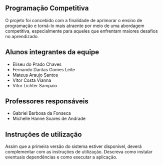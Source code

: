 ## Programação Competitiva

 O projeto foi concebido com a finalidade de aprimorar o ensino de programação e torná-lo mais atraente por meio de uma abordagem competitiva, especialmente para aqueles que enfrentam maiores desafios no aprendizado.

## Alunos integrantes da equipe


* Eliseu do Prado Chaves
* Fernando Dantas Gomes Leite
* Mateus Araujo Santos
* Vitor Costa Vianna
* Vitor Lichter Sampaio

## Professores responsáveis

* Gabriel Barbosa da Fonseca
* Michelle Hanne Soares de Andrade
  
## Instruções de utilização

Assim que a primeira versão do sistema estiver disponível, deverá complementar com as instruções de utilização. Descreva como instalar eventuais dependências e como executar a aplicação.

